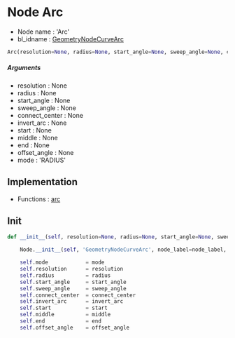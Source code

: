 # Node Arc

- Node name : 'Arc'
- bl_idname : [GeometryNodeCurveArc](https://docs.blender.org/api/current/bpy.types.GeometryNodeCurveArc.html)


``` python
Arc(resolution=None, radius=None, start_angle=None, sweep_angle=None, connect_center=None, invert_arc=None, start=None, middle=None, end=None, offset_angle=None, mode='RADIUS', node_label=None, node_color=None, **kwargs)
```
##### Arguments

- resolution : None
- radius : None
- start_angle : None
- sweep_angle : None
- connect_center : None
- invert_arc : None
- start : None
- middle : None
- end : None
- offset_angle : None
- mode : 'RADIUS'

## Implementation

- Functions : [arc](/docs/GeoNodes/GeoNodesTree.md#arc)

## Init

``` python
def __init__(self, resolution=None, radius=None, start_angle=None, sweep_angle=None, connect_center=None, invert_arc=None, start=None, middle=None, end=None, offset_angle=None, mode='RADIUS', node_label=None, node_color=None, **kwargs):

    Node.__init__(self, 'GeometryNodeCurveArc', node_label=node_label, node_color=node_color, **kwargs)

    self.mode            = mode
    self.resolution      = resolution
    self.radius          = radius
    self.start_angle     = start_angle
    self.sweep_angle     = sweep_angle
    self.connect_center  = connect_center
    self.invert_arc      = invert_arc
    self.start           = start
    self.middle          = middle
    self.end             = end
    self.offset_angle    = offset_angle
```
